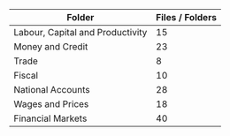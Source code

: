 | Folder                           |   Files / Folders |
|----------------------------------|-------------------|
| Labour, Capital and Productivity |                15 |
| Money and Credit                 |                23 |
| Trade                            |                 8 |
| Fiscal                           |                10 |
| National Accounts                |                28 |
| Wages and Prices                 |                18 |
| Financial Markets                |                40 |